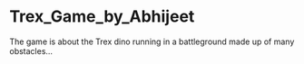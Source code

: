 # Trex_Game_by_Abhijeet
The game is about the Trex dino running in a battleground made up of many obstacles...
